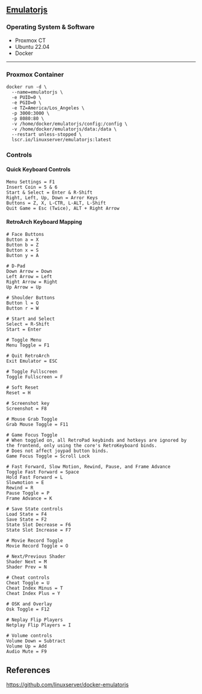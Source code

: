 ## [Emulatorjs](https://github.com/linuxserver/docker-emulatorjs)

### Operating System & Software
- Proxmox CT
- Ubuntu 22.04
- Docker

---

### Proxmox Container
```
docker run -d \
  --name=emulatorjs \
  -e PUID=0 \
  -e PGID=0 \
  -e TZ=America/Los_Angeles \
  -p 3000:3000 \
  -p 8080:80 \
  -v /home/docker/emulatorjs/config:/config \
  -v /home/docker/emulatorjs/data:/data \
  --restart unless-stopped \
  lscr.io/linuxserver/emulatorjs:latest
```

### Controls
####  Quick Keyboard Controls
```
Menu Settings = F1 
Insert Coin = 5 & 6
Start & Select = Enter & R-Shift
Right, Left, Up, Down = Arror Keys
Buttons = Z, X, L-CTR, L-ALT, L-Shift
Quit Game = Esc (Twice), ALT + Right Arrow
```

#### RetroArch Keyboard Mapping 
```
# Face Buttons
Button a = X
Button b = Z
Button x = S
Button y = A

# D-Pad
Down Arrow = Down
Left Arrow = Left
Right Arrow = Right
Up Arrow = Up

# Shoulder Buttons
Button l = Q
Button r = W

# Start and Select
Select = R-Shift
Start = Enter

# Toggle Menu
Menu Toggle = F1

# Quit RetroArch
Exit Emulator = ESC

# Toggle Fullscreen
Toggle Fullscreen = F

# Soft Reset
Reset = H

# Screenshot key
Screenshot = F8

# Mouse Grab Toggle
Grab Mouse Toggle = F11

# Game Focus Toggle
# When toggled on, all RetroPad keybinds and hotkeys are ignored by the frontend, only using the core's RetroKeyboard binds.
# Does not affect joypad button binds.
Game Focus Toggle = Scroll Lock

# Fast Forward, Slow Motion, Rewind, Pause, and Frame Advance
Toggle Fast Forward = Space
Hold Fast Forward = L
Slowmotion = E
Rewind = R
Pause Toggle = P
Frame Advance = K

# Save State controls
Load State = F4
Save State = F2
State Slot Decrease = F6
State Slot Increase = F7

# Movie Record Toggle
Movie Record Toggle = O

# Next/Previous Shader
Shader Next = M
Shader Prev = N

# Cheat controls
Cheat Toggle = U
Cheat Index Minus = T
Cheat Index Plus = Y

# OSK and Overlay
Osk Toggle = F12

# Neplay Flip Players
Netplay Flip Players = I

# Volume controls
Volume Down = Subtract
Volume Up = Add
Audio Mute = F9
```


## References
https://github.com/linuxserver/docker-emulatorjs
